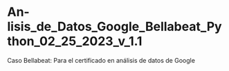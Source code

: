 # An-lisis_de_Datos_Google_Bellabeat_Python_02_25_2023_v_1.1
Caso Bellabeat: Para el certificado en análisis de datos de Google
